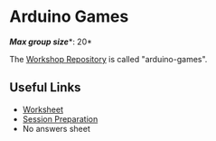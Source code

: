 # Arduino Games

***Max group size****: 20*

The [Workshop Repository](https://github.com/MVSE-Outreach/arduino-games) is called "arduino-games".

## Useful Links

* [Worksheet](Arduino-Games-Worksheet.pdf)
* [Session Preparation](Session-Preparation.pdf)
* No answers sheet
